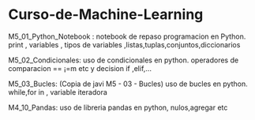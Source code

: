 # Curso-de-Machine-Learning

M5_01_Python_Notebook :
  notebook de repaso programacion en Python.
  print , variables , tipos de variables ,listas,tuplas,conjuntos,diccionarios

M5_02_Condicionales:
  uso de  condicionales en python.
  operadores de comparacion == ¡=m etc y decision if ,elif,...

M5_03_Bucles: (Copia de javi  M5 - 03 - Bucles)
  uso de bucles en python.
  while,for in , variable iteradora
  
M4_10_Pandas:
  uso de libreria pandas en python, 
  nulos,agregar etc 
